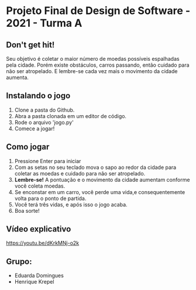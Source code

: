 # **Projeto Final de Design de Software - 2021 - Turma A**

## **Don't get hit!**
Seu objetivo é coletar o maior número de moedas possíveis espalhadas pela cidade. Porém existe obstáculos, carros passando, então cuidado para não ser atropelado. E lembre-se cada vez mais o movimento da cidade aumenta. 

## **Instalando o jogo**
1. Clone a pasta do Github.
2. Abra a pasta clonada em um editor de código.
3. Rode o arquivo 'jogo.py'
4. Comece a jogar!

## **Como jogar**
1. Pressione Enter para iniciar
2. Com as setas no seu teclado mova o sapo ao redor da cidade para coletar as moedas e cuidado para não ser atropelado. 
3. **Lembre-se!** A pontuação e o movimento da cidade aumentam conforme você coleta moedas. 
4. Se enconstar em um carro, você perde uma vida,e consequentemente volta para o ponto de partida.
5. Você terá três vidas, e após isso o jogo acaba.  
6. Boa sorte!

## **Vídeo explicativo**
https://youtu.be/dKrkMNj-o2k

## **Grupo**:
- Eduarda Domingues
- Henrique Krepel
